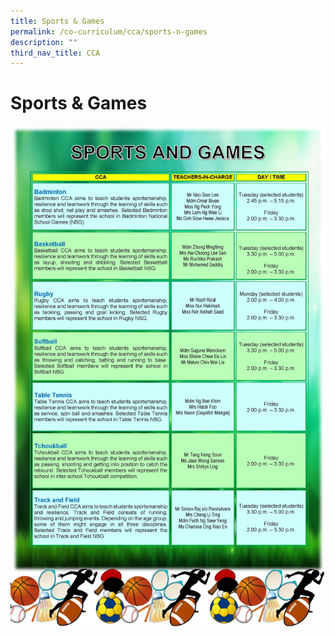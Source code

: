```yaml
---
title: Sports & Games
permalink: /co-curriculum/cca/sports-n-games
description: ""
third_nav_title: CCA
---
```

# **Sports & Games**

![](/images/CCA_SPORTS%20AND%20GAMES_Final.jpg)